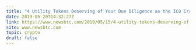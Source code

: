 ```yaml
---
title: "4 Utility Tokens Deserving of Your Due Diligence as the ICO Craze Tapers Out"
date: 2019-05-20T14:32:27Z
link: https://www.newsbtc.com/2019/05/15/4-utility-tokens-deserving-of-your-due-diligence-as-the-ico-craze-tapers-out/?utm_medium=RSS&utm_source=hune
site: www.newsbtc.com
topic: crypto
draft: false
---
```

